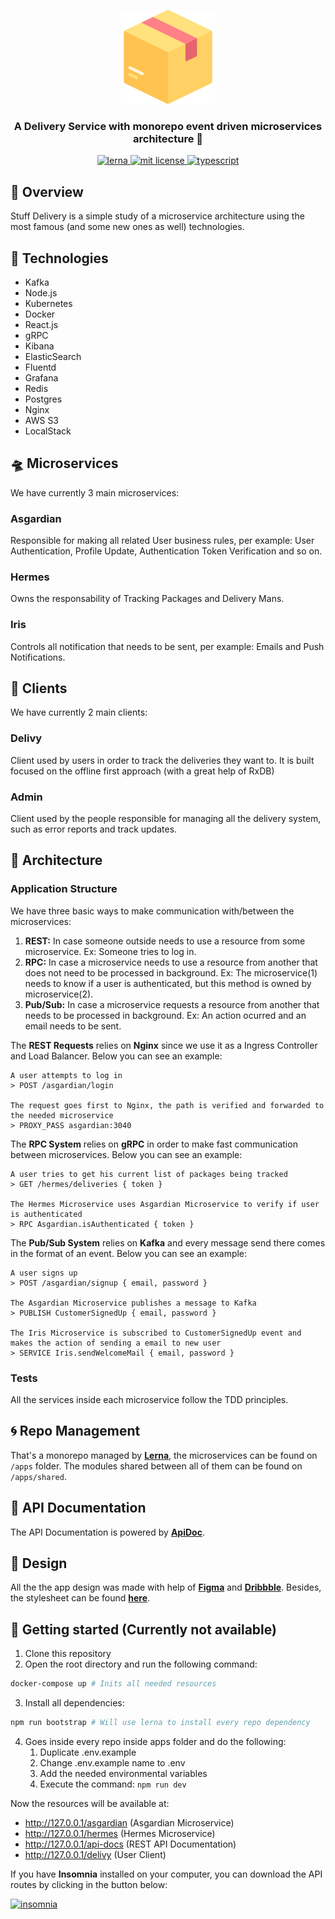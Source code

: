 <p align="center">
  <img src="./assets/box.png" height="150" width="150" alt="Unform" />
</p>

<h3 align="center">
  A Delivery Service with monorepo event driven microservices architecture 📨
</h3>

<p align="center">
	<a href="https://lerna.js.org/">
		<img alt="lerna" src="https://img.shields.io/badge/maintained%20with-lerna-cc00ff.svg" alt="maintained with lerna"/>
	</a>
	<a href="https://github.com/guilhermebkel/stuff-delivery">
		<img alt="mit license" src="https://img.shields.io/github/license/guilhermebkel/stuff-delivery?color=0051ff" />
	</a>
	<a href="https://github.com/microsoft/TypeScript">
		<img alt="typescript" src="https://camo.githubusercontent.com/41c68e9f29c6caccc084e5a147e0abd5f392d9bc/68747470733a2f2f62616467656e2e6e65742f62616467652f547970655363726970742f7374726963742532302546302539462539322541412f626c7565">
	</a>
</p>

## 📌 Overview

Stuff Delivery is a simple study of a microservice architecture using the most famous (and some new ones as well) technologies.

## 🔧 Technologies

- Kafka
- Node.js
- Kubernetes
- Docker
- React.js
- gRPC
- Kibana
- ElasticSearch
- Fluentd
- Grafana
- Redis
- Postgres
- Nginx
- AWS S3
- LocalStack

## 🛸 Microservices

We have currently 3 main microservices:

<!-- <img src="./assets/asgardian.png" align="left" width="70"> -->

### Asgardian

Responsible for making all related User business rules, per example: User Authentication, Profile Update, Authentication Token Verification and so on.

<!-- <img src="./assets/hermes.png" align="left" width="70"> -->

### Hermes

Owns the responsability of Tracking Packages and Delivery Mans.

<!-- <img src="./assets/iris.png" align="left" width="70"> -->

### Iris

Controls all notification that needs to be sent, per example: Emails and Push Notifications.

## 🍭 Clients

We have currently 2 main clients:

### Delivy

Client used by users in order to track the deliveries they want to. It is built focused on the offline first approach (with a great help of RxDB)

### Admin

Client used by the people responsible for managing all the delivery system, such as error reports and track updates.

## 🌆 Architecture

### Application Structure

We have three basic ways to make communication with/between the microservices:

1. **REST:** In case someone outside needs to use a resource from some microservice. Ex: Someone tries to log in.
2. **RPC:** In case a microservice needs to use a resource from another that does not need to be processed in background. Ex: The microservice(1) needs to know if a user is authenticated, but this method is owned by microservice(2).
3. **Pub/Sub:** In case a microservice requests a resource from another that needs to be processed in background. Ex: An action ocurred and an email needs to be sent.

The **REST Requests** relies on **Nginx** since we use it as a Ingress Controller and Load Balancer. Below you can see an example:

```
A user attempts to log in
> POST /asgardian/login

The request goes first to Nginx, the path is verified and forwarded to the needed microservice
> PROXY_PASS asgardian:3040
```

The **RPC System** relies on **gRPC** in order to make fast communication between microservices. Below you can see an example:
```
A user tries to get his current list of packages being tracked
> GET /hermes/deliveries { token }

The Hermes Microservice uses Asgardian Microservice to verify if user is authenticated
> RPC Asgardian.isAuthenticated { token }
```

The **Pub/Sub System** relies on **Kafka** and every message send there comes in the format of an event. Below you can see an example:

```
A user signs up
> POST /asgardian/signup { email, password }

The Asgardian Microservice publishes a message to Kafka
> PUBLISH CustomerSignedUp { email, password }

The Iris Microservice is subscribed to CustomerSignedUp event and makes the action of sending a email to new user
> SERVICE Iris.sendWelcomeMail { email, password }
```

### Tests

All the services inside each microservice follow the TDD principles.

## 🌀 Repo Management

That's a monorepo managed by [**Lerna**](https://github.com/lerna/lerna), the microservices can be found on ```/apps``` folder. The modules shared between all of them can be found on ```/apps/shared```.

##  🌊 API Documentation

The API Documentation is powered by [**ApiDoc**](https://github.com/apidoc/apidoc).

##  🌉 Design

All the the app design was made with help of [**Figma**](https://figma.com) and [**Dribbble**](https://dribbble.com). Besides, the stylesheet can be found [**here**](https://www.figma.com/file/GP50ElrpjKNogmVpbcHYqx/Stuff-Delivery?node-id=0%3A1).

## 🚀 Getting started (Currently not available)

1. Clone this repository
2. Open the root directory and run the following command:
```sh
docker-compose up # Inits all needed resources
```
3. Install all dependencies:
```sh
npm run bootstrap # Will use lerna to install every repo dependency
```
4. Goes inside every repo inside apps folder and do the following:
	1. Duplicate .env.example
	2. Change .env.example name to .env
	3. Add the needed environmental variables
	4. Execute the command: ```npm run dev```

Now the resources will be available at:
- http://127.0.0.1/asgardian (Asgardian Microservice)
- http://127.0.0.1/hermes (Hermes Microservice)
- http://127.0.0.1/api-docs (REST API Documentation)
- http://127.0.0.1/delivy (User Client)

If you have **Insomnia** installed on your computer, you can download the API routes by clicking in the button below:

<a href="https://insomnia.rest/run/?label=Stuff%20Delivery%20API&uri=https%3A%2F%2Fgithub.com%2Fguilhermebkel%2Fstuff-delivery%2Fblob%2Fmaster%2Finsomnia.json">
	<img alt="insomnia" src="https://insomnia.rest/images/run.svg" />
</a>
